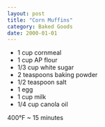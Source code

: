 ```yaml
---
layout: post
title: "Corn Muffins"
category: Baked Goods
date: 2000-01-01
---
```


- 1 cup cornmeal
- 1 cup AP flour
- 1/3 cup white sugar
- 2 teaspoons baking powder
- 1/2 teaspoon salt
- 1 egg
- 1 cup milk
- 1/4 cup canola oil

400°F ~ 15 minutes
